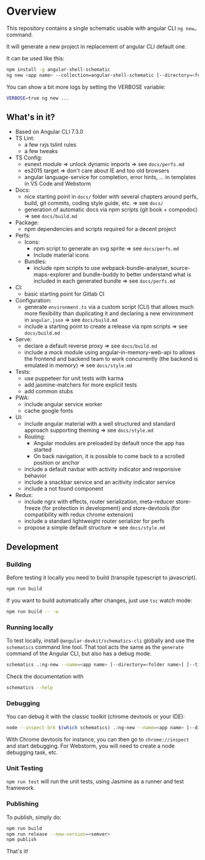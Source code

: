 # Overview

This repository contains a single schematic usable with angular CLI `ng new…` command.

It will generate a new project in replacement of angular CLI default one. 

It can be used like this:

```bash
npm install -g angular-shell-schematic
ng new <app name> --collection=angular-shell-schematic [--directory=<folder name>] [--title=<some text>] [--prefix=<some prefix>]
```

You can show a bit more logs by setting the VERBOSE variable:

```bash
VERBOSE=true ng new ...
```

## What's in it?

- Based on Angular CLI 7.3.0
- TS Lint:
    - a few rxjs tslint rules
    - a few tweaks
- TS Config:
    - esnext module => unlock dynamic imports => see `docs/perfs.md`
    - es2015 target => don't care about IE and too old browsers
    - angular language-service for completion, error hints, … in templates in VS Code and Webstorm
- Docs:
    - nice starting point in `docs/` folder with several chapters around perfs, build, git commits, coding style guide, etc. => see `docs/`
    - generation of automatic docs via npm scripts (git book + compodoc) => see `docs/build.md`
- Package:
    - npm dependencies and scripts required for a decent project
- Perfs:
    - Icons:
        - npm script to generate an svg sprite => see `docs/perfs.md`
        - Include material icons
    - Bundles:
        - include npm scripts to use webpack-bundle-analyser, source-maps-explorer and bundle-buddy to better understand what is included in each generated bundle => see `docs/perfs.md`
- CI:
    - basic starting point for Gitlab CI
- Configuration:
    - generate `environment.ts` via a custom script (CLI) that allows much more flexibility than duplicating it and declaring a new environment in `angular.json` => see `docs/build.md`
    - include a starting point to create a release via npm scripts => see `docs/build.md`
- Serve:
    - declare a default reverse proxy => see `docs/build.md`
    - include a mock module using angular-in-memory-web-api to allows the frontend and backend team to work concurrently (the backend is emulated in memory) => see `docs/style.md`
- Tests:
    - use puppeteer for unit tests with karma
    - add jasmine-matchers for more explicit tests
    - add common stubs
- PWA:
    - include angular service worker
    - cache google fonts 
- UI:
    - include angular material with a well structured and standard approach supporting theming => see `docs/style.md`
    - Routing:
        - Angular modules are preloaded by default once the app has started
        - On back navigation, it is possible to come back to a scrolled position or anchor 
    - include a default navbar with activity indicator and responsive behavior 
    - include a snackbar service and an acitivity indicator service
    - include a not found component
- Redux:
    - include ngrx with effects, router serialization, meta-reducer store-freeze (for protection in development) and store-devtools (for compatibility with redux chrome extension)
    - include a standard lightweight router serializer for perfs
    - propose a simple default structure => see `docs/style.md`


## Development

### Building

Before testing it locally you need to build (transpile typescript to javascript).

```bash
npm run build
```

If you want to build automatically after changes, just use `tsc` watch mode:

```bash
npm run build -- -w
```

### Running locally

To test locally, install `@angular-devkit/schematics-cli` globally and use the `schematics` command line tool. That tool acts the same as the `generate` command of the Angular CLI, but also has a debug mode.

```bash
schematics .:ng-new --name=<app name> [--directory=<folder name>] [--title=<some text>] [--prefix=<some prefix>]
```

Check the documentation with
```bash
schematics --help
```

### Debugging

You can debug it with the classic toolkit (chrome devtools or your IDE):

```bash
node --inspect-brk $(which schematics) .:ng-new --name=<app name> [--directory=<folder name>] [--title=<some text>] [--prefix=<some prefix>]
```

With Chrome devtools for instance, you can then go to `chrome://inspect` and start debugging.
For Webstorm, you will need to create a node debugging task, etc.

### Unit Testing

`npm run test` will run the unit tests, using Jasmine as a runner and test framework.

### Publishing

To publish, simply do:

```bash
npm run build
npm run release --new-version=<semver>
npm publish
```

That's it!
